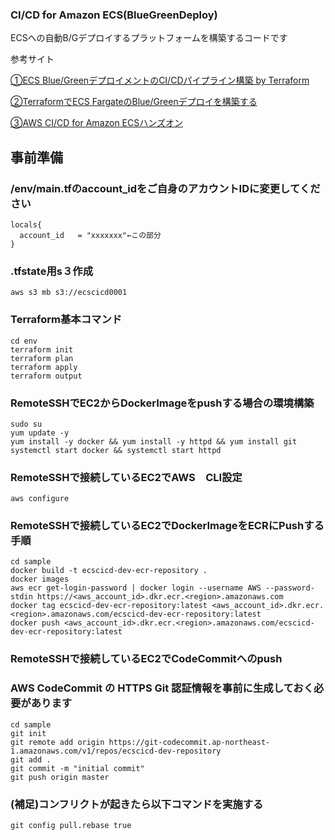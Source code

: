 ### CI/CD for Amazon ECS(BlueGreenDeploy)

ECSへの自動B/Gデプロイするプラットフォームを構築するコードです

参考サイト

[①ECS Blue/GreenデプロイメントのCI/CDパイプライン構築 by Terraform](https://qiita.com/tomokon/items/eea60082e3210a2cf6b6/)

[②TerraformでECS FargateのBlue/Greenデプロイを構築する](https://qiita.com/ys1/items/c6ee6a0d8474a7dfdd49/)

[③AWS CI/CD for Amazon ECSハンズオン](https://pages.awscloud.com/rs/112-TZM-766/images/AWS_CICD_ECS_Handson.pdf)

## 事前準備
### /env/main.tfのaccount_idをご自身のアカウントIDに変更してください

```
locals{
  account_id   = "xxxxxxx"←この部分
}
```

 ### .tfstate用s３作成
```
aws s3 mb s3://ecscicd0001
```

### Terraform基本コマンド
```
cd env
terraform init
terraform plan
terraform apply
terraform output
```

### RemoteSSHでEC2からDockerImageをpushする場合の環境構築
```
sudo su
yum update -y
yum install -y docker && yum install -y httpd && yum install git
systemctl start docker && systemctl start httpd
```
### RemoteSSHで接続しているEC2でAWS　CLI設定
```
aws configure
```

### RemoteSSHで接続しているEC2でDockerImageをECRにPushする手順
```
cd sample
docker build -t ecscicd-dev-ecr-repository .
docker images
aws ecr get-login-password | docker login --username AWS --password-stdin https://<aws_account_id>.dkr.ecr.<region>.amazonaws.com
docker tag ecscicd-dev-ecr-repository:latest <aws_account_id>.dkr.ecr.<region>.amazonaws.com/ecscicd-dev-ecr-repository:latest
docker push <aws_account_id>.dkr.ecr.<region>.amazonaws.com/ecscicd-dev-ecr-repository:latest
```

### RemoteSSHで接続しているEC2でCodeCommitへのpush
### AWS CodeCommit の HTTPS Git 認証情報を事前に生成しておく必要があります
```
cd sample
git init
git remote add origin https://git-codecommit.ap-northeast-1.amazonaws.com/v1/repos/ecscicd-dev-repository
git add .
git commit -m "initial commit"
git push origin master
```

### (補足)コンフリクトが起きたら以下コマンドを実施する
```
git config pull.rebase true
```

